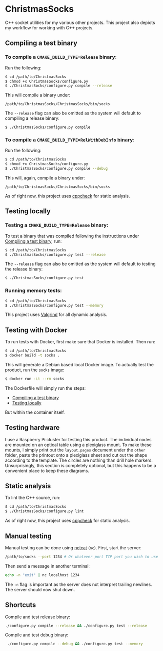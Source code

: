 # ChristmasSocks
C++ socket utilities for my various other projects. This project also depicts my workflow for working with C++ projects.
## Compiling a test binary
### To compile a `CMAKE_BUILD_TYPE=Release` binary:
Run the following:
```bash
$ cd /path/to/ChristmasSocks
$ chmod +x ChristmasSocks/configure.py
$ ./ChristmasSocks/configure.py compile --release
```
This will compile a binary under:
```
/path/to/ChristmasSocks/ChristmasSocks/bin/socks
```
The `--release` flag can also be omitted as the system will default to compiling a release binary:
```bash
$ ./ChristmasSocks/configure.py compile
```
### To compile a `CMAKE_BUILD_TYPE=RelWithDebInfo` binary:
Run the following:
```bash
$ cd /path/to/ChristmasSocks
$ chmod +x ChristmasSocks/configure.py
$ ./ChristmasSocks/configure.py compile --debug
```
This will, again, compile a binary under:
```
/path/to/ChristmasSocks/ChristmasSocks/bin/socks
```
As of right now, this project uses [cppcheck](http://cppcheck.sourceforge.net/) for static analysis.
## Testing locally
### Testing a `CMAKE_BUILD_TYPE=Release` binary:
To test a binary that was compiled following the instructions under [Compiling a test binary](#compiling-a-test-binary), run:
```bash
$ cd /path/to/ChristmasSocks
$ ./ChristmasSocks/configure.py test --release
```
The `--release` flag can also be omitted as the system will default to testing the release binary:
```bash
$ ./ChristmasSocks/configure.py test
```
### Running memory tests:
```bash
$ cd /path/to/ChristmasSocks
$ ./ChristmasSocks/configure.py test --memory
```
This project uses [Valgrind](https://valgrind.org/) for all dynamic analysis.
## Testing with Docker
To run tests with Docker, first make sure that Docker is installed. Then run:
```bash
$ cd /path/to/ChristmasSocks
$ docker build -t socks .
```
This will generate a Debian based local Docker image. To actually test the product, run the `socks` image:
```bash
$ docker run -it --rm socks
```
The Dockerfile will simply run the steps:
- [Compiling a test binary](#compiling-a-test-binary)
- [Testing locally](#testing-locally)

But within the container itself.
## Testing hardware
I use a Raspberry Pi cluster for testing this product. The individual nodes are mounted on an optical table using a plexiglass mount.
To make these mounts, I simply print out the `layout.pages` document under the `other` folder, paste the printout onto a plexiglass sheet
and cut out the shape according to the template. The circles are nothing than drill hole markers. Unsurprisingly, this section is completely optional, but this happens to be a convenient place to keep these diagrams.
## Static analysis
To lint the C++ source, run:
```bash
$ cd /path/to/ChristmasSocks
$ ./ChristmasSocks/configure.py lint
```
As of right now, this project uses [cppcheck](http://cppcheck.sourceforge.net/) for static analysis.
## Manual testing
Manual testing can be done using [netcat](https://linux.die.net/man/1/nc) (`nc`). First, start the server:
```bash
/path/to/socks --port 1234 # Or whatever port TCP port you wish to use
```
Then send a message in another terminal:
```bash
echo -n "exit" | nc localhost 1234
```
The `-n` flag is important as the server does not interpret trailing newlines. The server should now shut down.
## Shortcuts
Compile and test release binary:
```bash
./configure.py compile --release && ./configure.py test --release
```
Compile and test debug binary:
```bash
 ./configure.py compile --debug && ./configure.py test --memory
 ```
